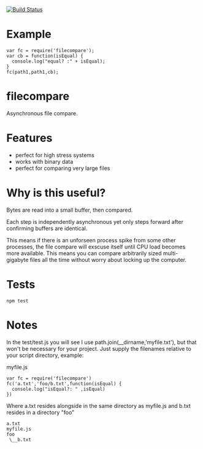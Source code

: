 [![Build Status](https://travis-ci.org/rook2pawn/node-filecompare.svg?branch=master)](https://travis-ci.org/rook2pawn/node-filecompare)

Example
=======

    var fc = require('filecompare');
    var cb = function(isEqual) {
      console.log("equal? :" + isEqual);
    }
    fc(path1,path1,cb);
    

filecompare
===========
    
Asynchronous file compare.

Features
========

* perfect for high stress systems
* works with binary data
* perfect for comparing very large files

Why is this useful? 
===================

Bytes are read into a small buffer, then compared. 

Each step is independently asynchronous yet only steps forward after confirming
buffers are identical. 

This means if there is an unforseen process spike from some other processes, the file compare will exscuse itself until CPU load becomes more available. This means you can compare arbitrarily sized multi-gigabyte files all the time without worry about locking up the computer.

Tests
=====

    npm test

Notes
=====

In the test/test.js you will see I use path.join(__dirname,'myfile.txt'), but that won't be necessary for your project. Just supply the filenames relative to your script directory, example: 


myfile.js

    var fc = require('filecompare')
    fc('a.txt','foo/b.txt',function(isEqual) {
      console.log("isEqual?: " ,isEqual)
    })

Where a.txt resides alongside in the same directory as myfile.js and b.txt resides in a directory "foo" 

    a.txt
    myfile.js
    foo
     \__b.txt
